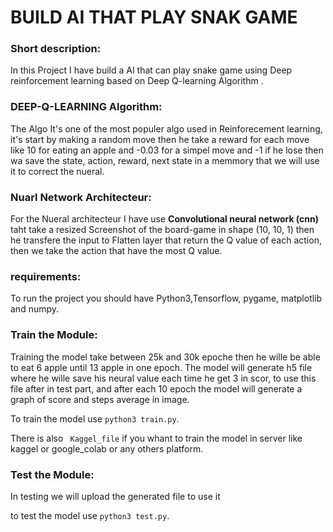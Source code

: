 # **BUILD  AI THAT PLAY SNAK GAME**

### **Short description:**
In this Project I have build a AI that can play snake game using Deep reinforcement learning based on Deep Q-learning Algorithm .

### **DEEP-Q-LEARNING Algorithm:**
The Algo It's one of the most populer algo used in Reinforecement learning, it's start by making a random move then he take a reward for each move like 10 for eating an apple and -0.03 for a simpel move and -1 if he lose then wa save the state, action, reward, next state in a memmory that we will use it to correct the nueral.
### **Nuarl Network Architecteur:**
For the Nueral architecteur I have use **Convolutional neural network (cnn)** taht take a resized  Screenshot of the board-game in shape (10, 10, 1) then he transfere the input to Flatten layer that return the Q value of each action, then we take the action that have the most Q value.
###  **requirements:**
To run the project you should have Python3,Tensorflow, pygame, matplotlib and numpy.
### **Train the Module:**
Training the model take between 25k and 30k epoche then he wille be able to eat 6 apple until 13 apple in one epoch. The model will generate h5 file where he wille save his neural value each time he get 3 in scor, to use this file after in test part, and after each 10 epoch the model will generate a graph of score and steps average in image. 

To train the model use `python3 train.py`.

There is also ` Kaggel_file` if you whant to train the model in server like kaggel or google_colab or any others platform.
### **Test the Module:**
In testing we will upload the generated file to use it 

to test the model use `python3 test.py`.

